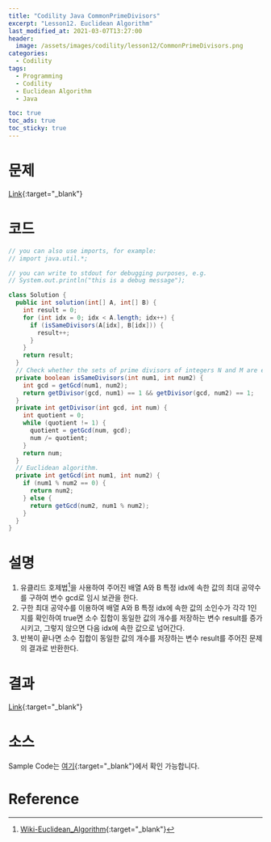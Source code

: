 ```yaml
---
title: "Codility Java CommonPrimeDivisors"
excerpt: "Lesson12. Euclidean Algorithm"
last_modified_at: 2021-03-07T13:27:00
header:
  image: /assets/images/codility/lesson12/CommonPrimeDivisors.png
categories:
  - Codility
tags:
  - Programming
  - Codility
  - Euclidean Algorithm
  - Java

toc: true
toc_ads: true
toc_sticky: true
---
```

# 문제
[Link](https://app.codility.com/programmers/lessons/12-euclidean_algorithm/common_prime_divisors/){:target="_blank"}

# 코드
```java
// you can also use imports, for example:
// import java.util.*;

// you can write to stdout for debugging purposes, e.g.
// System.out.println("this is a debug message");

class Solution {
  public int solution(int[] A, int[] B) {
    int result = 0;
    for (int idx = 0; idx < A.length; idx++) {
      if (isSameDivisors(A[idx], B[idx])) {
        result++;
      }
    }
    return result;
  }
  // Check whether the sets of prime divisors of integers N and M are exactly the same.
  private boolean isSameDivisors(int num1, int num2) {
    int gcd = getGcd(num1, num2);
    return getDivisor(gcd, num1) == 1 && getDivisor(gcd, num2) == 1;
  }
  private int getDivisor(int gcd, int num) {
    int quotient = 0;
    while (quotient != 1) {
      quotient = getGcd(num, gcd);
      num /= quotient;
    }
    return num;
  }
  // Euclidean algorithm.
  private int getGcd(int num1, int num2) {
    if (num1 % num2 == 0) {
      return num2;
    } else {
      return getGcd(num2, num1 % num2);
    }
  }
}
```

# 설명
1. 유클리드 호제법[^Euclidean]을 사용하여 주어진 배열 A와 B 특정 idx에 속한 값의 최대 공약수를 구하여 변수 gcd로 임시 보관을 한다.
2. 구한 최대 공약수를 이용하여 배열 A와 B 특정 idx에 속한 값의 소인수가 각각 1인지를 확인하여 true면 소수 집합이 동일한 값의 개수를 저장하는 변수 result를 증가 시키고, 그렇지 않으면 다음 idx에 속한 값으로 넘어간다.
3. 반복이 끝나면 소수 집합이 동일한 값의 개수를 저장하는 변수 result를 주어진 문제의 결과로 반환한다.

# 결과
[Link](https://app.codility.com/demo/results/trainingHCMKR3-3PJ/){:target="_blank"}

# 소스
Sample Code는 [여기](https://github.com/GracefulSoul/codility/blob/master/src/main/java/gracefulsoul/lesson12/CommonPrimeDivisors.java){:target="_blank"}에서 확인 가능합니다.

# Reference
[^Euclidean]: [Wiki-Euclidean_Algorithm](https://ko.wikipedia.org/wiki/%EC%9C%A0%ED%81%B4%EB%A6%AC%EB%93%9C_%ED%98%B8%EC%A0%9C%EB%B2%95){:target="_blank"}